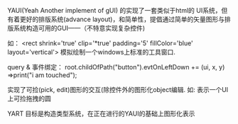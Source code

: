 YAUI(Yeah Another implement of gUI)
的实现了一套类似于html的 UI系统，但有着更好的排版系统(advance layout)，和简单性，提倡通过简单的矢量图形与排版系统构造可用的GUI——（不特意实现复杂控件)

如：
&lt;rect shrink='true' clip='*true' padding='5' fillColor='blue' layout='vertical'&gt;
    <lable align='leftTop' text='标题'></lable>
    <lable align='rightTop' text='x'></lable>
    <blank length='30'></blank>
    <resizer length='512' clip='true'></resizer>
</rect>
模拟绘制一个windows上标准的工具窗口.

query & 事件绑定：
root.childOfPath("button").evtOnLeftDown
  += (ui, x, y)
    =>print("i am touched");


实现了可捡(pick, edit)图形的交互(除控件外的图形化object编辑.
如:
<round dragAble='true'></round>
表示一个UI上可捡拖拽的圆


YART
目标是构造类型系统，在正在进行的YAUI的基础上图形化表示
